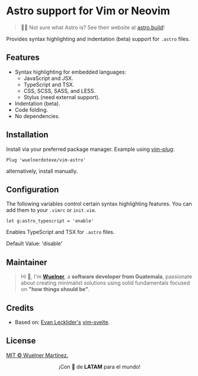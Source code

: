 # Astro support for Vim or Neovim

> 🧑‍🚀 Not sure what Astro is? See their website at [astro.build](https://astro.build)!

Provides syntax highlighting and indentation (beta) support for `.astro` files.

## Features

- Syntax highlighting for embedded languages:
	- JavaScript and JSX.
	- TypeScript and TSX.
	- CSS, SCSS, SASS, and LESS.
	- Stylus (need external support).
- Indentation (beta).
- Code folding.
- No dependencies.

## Installation

Install via your preferred package manager. Example using [vim-plug](https://github.com/junegunn/vim-plug):

```vim
Plug 'wuelnerdotexe/vim-astro'
```

alternatively, install manually.

## Configuration

The following variables control certain syntax highlighting features. You can add them to your `.vimrc` or `init.vim`.

```vim
let g:astro_typescript = 'enable'
```

Enables TypeScript and TSX for `.astro` files.

Default Value: 'disable'

## Maintainer

> Hi 👋, I'm **[Wuelner](https://linktr.ee/wuelnerdotexe)**, a **software developer from Guatemala**, passionate about creating minimalist solutions using solid fundamentals focused on **"how things should be"**.

## Credits

- Based on: [Evan Lecklider's](https://github.com/evanleck) [vim-svelte](https://github.com/evanleck/vim-svelte).

## License

[MIT &copy; Wuelner Martínez.](https://github.com/wuelnerdotexe/vim-astro/blob/main/LICENSE)

<p align="center">¡Con 💖 de <strong>LATAM</strong> para el mundo!</p>
